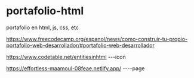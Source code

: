 # portafolio-html
portafolio en html, js, css, etc

https://www.freecodecamp.org/espanol/news/como-construir-tu-propio-portafolio-web-desarrollador/#portafolio-web-desarrollador

https://www.codetable.net/entitiesinhtml    ---icon

https://effortless-maamoul-08feae.netlify.app/   ----page